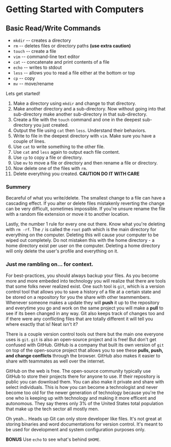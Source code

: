 # Getting Started with Computers

## Basic Read/Write Commands
- `mkdir` -- creates a directory
- `rm` -- deletes files or directory paths **(use extra caution)**
- `touch` -- create a file
- `vim` -- command-line text editor
- `cat` -- concatenate and print contents of a file
- `echo` -- writes to stdout
- `less` -- allows you to read a file either at the bottom or top 
- `cp` -- copy
- `mv` -- move/rename

Lets get started!

1. Make a directory using `mkdir` and change to that directory. 
2. Make another directory and a sub-directory. Now without going into that sub-directory make another sub-directory in that sub-directory.
3. Create a file with the `touch` command and one in the deepest sub-directory you just created.
4. Output the file using `cat` then `less`. Understand their behaviors.
5. Write to file in the deepest directory with `vim`. Make sure you have a couple of lines.
6. Use `cat` to write something to the other file. 
7. Use `cat` and `less` again to output each file content.
8. Use `cp` to copy a file or directory. 
9. Use `mv` to move a file or directory and then rename a file or directory.
8. Now delete one of the files with `rm`.
9. Delete everything you created. __CAUTION DO IT WITH CARE__

### Summery
Becareful of what you write/delete. The smallest change to a file can have a cascading effect. If you alter or delete files mistakenly reverting the change can be very difficult, sometimes impossible. If you're unsure rename the file with a random file extension or move it to another location. 

Lastly, the number 1 rule for every one out there. Know what you're deleting with `rm -rf`. The `/` is called the `root` path which is the main directory for everything on the computer. Deleting this will cause your computer to be wiped out completely. Do not mistaken this with the home directory - a home directory exist per user on the computer. Deleting a home directory will only delete the user's profile and everything on it. 

### Just me rambling on... for context.
For best-practices, you should always backup your files. As you become more and more embeded into technology you will realize that there are tools that some folks never realized exist. One such tool is `git`, which is a version control tool that allows you to save a history of a file at a certain state and be stored on a repository for you the share with other teammembers. Whenever someone makes a update they will __push__ it up to the repository and everytime you go and work on the same project you will make a __pull__ to see if its been changed in any way. Git also keeps track of changes too and if there were any conflicting files that are totally different it will tell you where exactly that is! Neat isn't it?

There is a couple version control tools out there but the main one everyone uses is `git`. `git` is also an open-source project and is free! But don't get confused with GitHub. GitHub is a company that built its own version of `git` on top of the open-source project that allows you to see these __pulls, push, and change conflicts__ through the browser. GitHub also makes it easier to share with teammates as well over the internet.

GitHub on the web is free. The open-source community typically use GitHub to store their projects there for anyone to use. If their repository is public you can download them. You can also make it private and share with select individuals. This is how you can become a technologist and never become too old for the newer generation of technology because you're the one who is keeping up with technology and making it more efficent and autonomous. They say theres only 3% of the United States total population that make up the tech sector all mostly men.

Oh yeah... Heads up Git can only store developer like files. It's not great at storing binaries and word documentations for version control. It's meant to be used for development and system configuration purposes only.

__BONUS__ Use `echo` to see what's behind `$HOME`.
